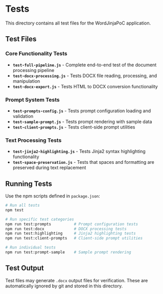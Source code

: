 # Tests

This directory contains all test files for the WordJinjaPoC application.

## Test Files

### Core Functionality Tests

- **`test-full-pipeline.js`** - Complete end-to-end test of the document processing pipeline
- **`test-docx-processing.js`** - Tests DOCX file reading, processing, and manipulation
- **`test-docx-export.js`** - Tests HTML to DOCX conversion functionality

### Prompt System Tests

- **`test-prompts-config.js`** - Tests prompt configuration loading and validation
- **`test-sample-prompt.js`** - Tests prompt rendering with sample data
- **`test-client-prompts.js`** - Tests client-side prompt utilities

### Text Processing Tests

- **`test-jinja2-highlighting.js`** - Tests Jinja2 syntax highlighting functionality
- **`test-space-preservation.js`** - Tests that spaces and formatting are preserved during text replacement

## Running Tests

Use the npm scripts defined in `package.json`:

```bash
# Run all tests
npm test

# Run specific test categories
npm run test:prompts          # Prompt configuration tests
npm run test:docx             # DOCX processing tests
npm run test:highlighting     # Jinja2 highlighting tests
npm run test:client-prompts   # Client-side prompt utilities

# Run individual tests
npm run test:prompt-sample    # Sample prompt rendering
```

## Test Output

Test files may generate `.docx` output files for verification. These are automatically ignored by git and stored in this directory.
